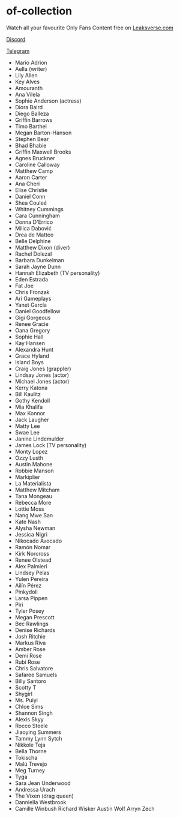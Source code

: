 # of-collection

Watch all your favourite Only Fans Content free on [Leaksverse.com](https://leaksverse.com?utm_source=github)

[Discord](https://leaksverse.com/discord?utm_source=github)

[Telegram](https://leaksverse.com/telegram?utm_source=github)


- Mario Adrion
- Aella (writer)
- Lily Allen
- Key Alves
- Amouranth
- Ana Vilela
- Sophie Anderson (actress)
- Diora Baird
- Diego Balleza
- Griffin Barrows
- Timo Barthel
- Megan Barton-Hanson
- Stephen Bear
- Bhad Bhabie
- Griffin Maxwell Brooks
- Agnes Bruckner
- Caroline Calloway
- Matthew Camp
- Aaron Carter
- Ana Cheri
- Elise Christie
- Daniel Conn
- Shea Couleé
- Whitney Cummings
- Cara Cunningham
- Donna D'Errico
- Milica Dabović
- Drea de Matteo
- Belle Delphine
- Matthew Dixon (diver)
- Rachel Dolezal
- Barbara Dunkelman
- Sarah Jayne Dunn
- Hannah Elizabeth (TV personality)
- Eden Estrada
- Fat Joe
- Chris Fronzak
- Ari Gameplays
- Yanet García
- Daniel Goodfellow
- Gigi Gorgeous
- Renee Gracie
- Oana Gregory
- Sophie Hall
- Kay Hansen
- Alexandra Hunt
- Grace Hyland
- Island Boys
- Craig Jones (grappler)
- Lindsay Jones (actor)
- Michael Jones (actor)
- Kerry Katona
- Bill Kaulitz
- Gothy Kendoll
- Mia Khalifa
- Max Konnor
- Jack Laugher
- Matty Lee
- Swae Lee
- Janine Lindemulder
- James Lock (TV personality)
- Monty Lopez
- Ozzy Lusth
- Austin Mahone
- Robbie Manson
- Markiplier
- La Materialista
- Matthew Mitcham
- Tana Mongeau
- Rebecca More
- Lottie Moss
- Nang Mwe San
- Kate Nash
- Alysha Newman
- Jessica Nigri
- Nikocado Avocado
- Ramón Nomar
- Kirk Norcross
- Renee Olstead
- Alex Palmieri
- Lindsey Pelas
- Yulen Pereira
- Ailín Pérez
- Pinkydoll
- Larsa Pippen
- Piri
- Tyler Posey
- Megan Prescott
- Bec Rawlings
- Denise Richards
- Josh Ritchie
- Markus Riva
- Amber Rose
- Demi Rose
- Rubi Rose
- Chris Salvatore
- Safaree Samuels
- Billy Santoro
- Scotty T
- Shygirl
- Ms. Puiyi
- Chloe Sims
- Shannon Singh
- Alexis Skyy
- Rocco Steele
- Jiaoying Summers
- Tammy Lynn Sytch
- Nikkole Teja
- Bella Thorne
- Tokischa
- Malú Trevejo
- Meg Turney
- Tyga
- Sara Jean Underwood
- Andressa Urach
- The Vixen (drag queen)
- Danniella Westbrook
- Camille Winbush
Richard Wisker
Austin Wolf
Arryn Zech
